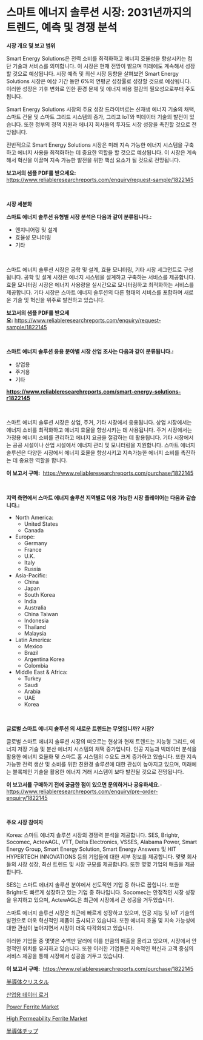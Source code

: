 <p><h1>스마트 에너지 솔루션 시장: 2031년까지의 트렌드, 예측 및 경쟁 분석</h1></p><p><strong>시장 개요 및 보고 범위</strong></p>
<p><p>Smart Energy Solutions은 전력 소비를 최적화하고 에너지 효율성을 향상시키는 첨단 기술과 서비스를 의미합니다. 이 시장은 현재 전망이 밝으며 미래에도 계속해서 성장할 것으로 예상됩니다. 시장 예측 및 최신 시장 동향을 살펴보면 Smart Energy Solutions 시장은 예상 기간 동안 6%의 연평균 성장률로 성장할 것으로 예상됩니다. 이러한 성장은 기후 변화로 인한 환경 문제 및 에너지 비용 절감의 필요성으로부터 주도됩니다.</p><p>Smart Energy Solutions 시장의 주요 성장 드라이버로는 신재생 에너지 기술의 채택, 스마트 건물 및 스마트 그리드 시스템의 증가, 그리고 IoT와 빅데이터 기술의 발전이 있습니다. 또한 정부의 정책 지원과 에너지 회사들의 투자도 시장 성장을 촉진할 것으로 전망됩니다.</p><p>전반적으로 Smart Energy Solutions 시장은 미래 지속 가능한 에너지 시스템을 구축하고 에너지 사용을 최적화하는 데 중요한 역할을 할 것으로 예상됩니다. 이 시장은 계속해서 혁신을 이끌며 지속 가능한 발전을 위한 핵심 요소가 될 것으로 전망됩니다.</p></p>
<p><strong>보고서의 샘플 PDF를 받으세요:</strong> <a href="https://www.reliableresearchreports.com/enquiry/request-sample/1822145">https://www.reliableresearchreports.com/enquiry/request-sample/1822145</a></p>
<p>&nbsp;</p>
<p><strong>시장 세분화</strong></p>
<p><strong>스마트 에너지 솔루션 유형별 시장 분석은 다음과 같이 분류됩니다.:</strong></p>
<p><ul><li>엔지니어링 및 설계</li><li>효율성 모니터링</li><li>기타</li></ul></p>
<p>&nbsp;</p>
<p><p>스마트 에너지 솔루션 시장은 공학 및 설계, 효율 모니터링, 기타 시장 세그먼트로 구성됩니다. 공학 및 설계 시장은 에너지 시스템을 설계하고 구축하는 서비스를 제공합니다. 효율 모니터링 시장은 에너지 사용량을 실시간으로 모니터링하고 최적화하는 서비스를 제공합니다. 기타 시장은 스마트 에너지 솔루션의 다른 형태의 서비스를 포함하며 새로운 기술 및 혁신을 위주로 발전하고 있습니다.</p></p>
<p><strong>보고서의 샘플 PDF를 받으세요:</strong>&nbsp;<a href="https://www.reliableresearchreports.com/enquiry/request-sample/1822145">https://www.reliableresearchreports.com/enquiry/request-sample/1822145</a></p>
<p>&nbsp;</p>
<p><strong> 스마트 에너지 솔루션 응용 분야별 시장 산업 조사는 다음과 같이 분류됩니다.:</strong></p>
<p><ul><li>상업용</li><li>주거용</li><li>기타</li></ul></p>
<p><strong><a href="https://www.reliableresearchreports.com/smart-energy-solutions-r1822145">https://www.reliableresearchreports.com/smart-energy-solutions-r1822145</a></strong></p>
<p>&nbsp;</p>
<p><p>스마트 에너지 솔루션 시장은 상업, 주거, 기타 시장에서 응용됩니다. 상업 시장에서는 에너지 소비를 최적화하고 에너지 효율을 향상시키는 데 사용됩니다. 주거 시장에서는 가정용 에너지 소비를 관리하고 에너지 요금을 절감하는 데 활용됩니다. 기타 시장에서는 공공 시설이나 산업 시설에서 에너지 관리 및 모니터링을 지원합니다. 스마트 에너지 솔루션은 다양한 시장에서 에너지 효율을 향상시키고 지속가능한 에너지 소비를 촉진하는 데 중요한 역할을 합니다.</p></p>
<p><strong>이 보고서 구매:</strong>&nbsp; <a href="https://www.reliableresearchreports.com/purchase/1822145">https://www.reliableresearchreports.com/purchase/1822145</a></p>
<p>&nbsp;</p>
<p><strong>지역 측면에서 스마트 에너지 솔루션 지역별로 이용 가능한 시장 플레이어는 다음과 같습니다.:</strong></p>
<p><ul>
    <li>
        North America:
        <ul>
            <li>United States</li>
            <li>Canada</li>
        </ul>
    </li>
    <li>
        Europe:
        <ul>
            <li>Germany</li>
            <li>France</li>
            <li>U.K.</li>
            <li>Italy</li>
            <li>Russia</li>
        </ul>
    </li>
    <li>
        Asia-Pacific:
        <ul>
            <li>China</li>
            <li>Japan</li>
            <li>South Korea</li>
            <li>India</li>
            <li>Australia</li>
            <li>China Taiwan</li>
            <li>Indonesia</li>
            <li>Thailand</li>
            <li>Malaysia</li>
        </ul>
    </li>
    <li>
        Latin America:
        <ul>
            <li>Mexico</li>
            <li>Brazil</li>
            <li>Argentina Korea</li>
            <li>Colombia</li>
        </ul>
    </li>
    <li>
        Middle East & Africa:
        <ul>
            <li>Turkey</li>
            <li>Saudi</li>
            <li>Arabia</li>
            <li>UAE</li>
            <li>Korea</li>
        </ul>
    </li>
    </ul></p>
<p>&nbsp;</p>
<p><strong>글로벌 스마트 에너지 솔루션 의 새로운 트렌드는 무엇입니까? 시장?</strong></p>
<p><p>글로벌 스마트 에너지 솔루션 시장의 떠오르는 현상과 현재 트렌드는 지능형 그리드, 에너지 저장 기술 및 분산 에너지 시스템의 채택 증가입니다. 인공 지능과 빅데이터 분석을 활용한 에너지 효율화 및 스마트 홈 시스템의 수요도 크게 증가하고 있습니다. 또한 지속 가능한 전력 생산 및 소비를 위한 친환경 솔루션에 대한 관심이 높아지고 있으며, 미래에는 블록체인 기술을 활용한 에너지 거래 시스템이 보다 발전될 것으로 전망됩니다.</p></p>
<p><strong>이 보고서를 구매하기 전에 궁금한 점이 있으면 문의하거나 공유하세요.</strong>- <a href="https://www.reliableresearchreports.com/enquiry/pre-order-enquiry/1822145">https://www.reliableresearchreports.com/enquiry/pre-order-enquiry/1822145</a></p>
<p>&nbsp;</p>
<p><strong>주요 시장 참여자</strong></p>
<p><p>Korea: 스마트 에너지 솔루션 시장의 경쟁력 분석을 제공합니다. SES, Brightr, Socomec, ActewAGL, VTT, Delta Electronics, VSSES, Alabama Power, Smart Energy Group, Smart Energy Solution, Smart Energy Answers 및 HIT HYPERTECH INNOVATIONS 등의 기업들에 대한 세부 정보를 제공합니다. 몇몇 회사들의 시장 성장, 최신 트렌드 및 시장 규모를 제공합니다. 또한 몇몇 기업의 매출을 제공합니다.</p><p>SES는 스마트 에너지 솔루션 분야에서 선도적인 기업 중 하나로 꼽힙니다. 또한 Brightr도 빠르게 성장하고 있는 기업 중 하나입니다. Socomec는 안정적인 시장 성장을 유지하고 있으며, ActewAGL은 최근에 시장에서 큰 성공을 거두었습니다.</p><p>스마트 에너지 솔루션 시장은 최근에 빠르게 성장하고 있으며, 인공 지능 및 IoT 기술의 발전으로 더욱 혁신적인 제품이 출시되고 있습니다. 또한 에너지 효율 및 지속 가능성에 대한 관심이 높아지면서 시장이 더욱 다각화되고 있습니다.</p><p>이러한 기업들 중 몇몇은 수백만 달러에 이를 만큼의 매출을 올리고 있으며, 시장에서 안정적인 위치를 유지하고 있습니다. 또한 이러한 기업들은 지속적인 혁신과 고객 중심의 서비스 제공을 통해 시장에서 성공을 거두고 있습니다.</p></p>
<p><strong>이 보고서 구매:</strong>&nbsp;&nbsp;<a href="https://www.reliableresearchreports.com/purchase/1822145">https://www.reliableresearchreports.com/purchase/1822145</a></p>
<p><p><a href="https://github.com/LeanneBruen2023/Market-Research-Report-List-1/blob/main/859378332977.md">半導体クリスタル</a></p><p><a href="https://github.com/Skyleitney456456/Market-Research-Report-List-1/blob/main/451469030216.md">산업용 데이터 로거</a></p><p><a href="https://issuu.com/reportprime-2/docs/power-ferrite-market-size-2030.pptx">Power Ferrite Market</a></p><p><a href="https://issuu.com/reportprime-2/docs/high-permeability-ferrite-market-size-2030.pptx">High Permeability Ferrite Market</a></p><p><a href="https://github.com/cnnriuez22368/Market-Research-Report-List-1/blob/main/206354032976.md">半導体チップ</a></p></p>